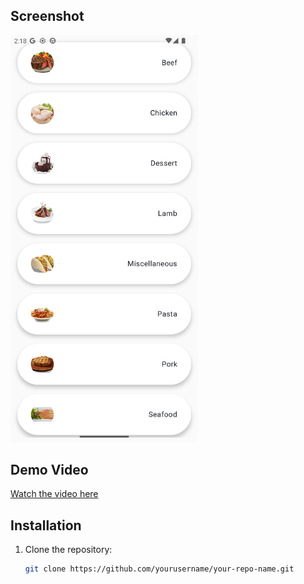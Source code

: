 ## Screenshot
<img src="https://raw.githubusercontent.com/abdo-essam/MealsApp/master/AppScreen.png" alt="App Screenshot" width="300"/>


## Demo Video
[Watch the video here](https://drive.google.com/file/d/1l2uuN9nTInvKOGIXto8oYBojKptlKQph/view?usp=sharing)

## Installation
1. Clone the repository:
   ```bash
   git clone https://github.com/yourusername/your-repo-name.git

